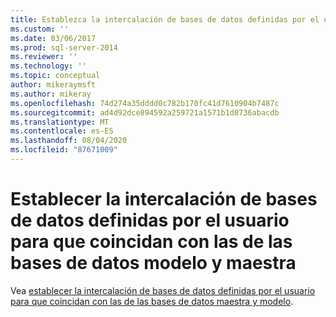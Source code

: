 ```yaml
---
title: Establezca la intercalación de bases de datos definidas por el usuario para que coincidan con las de las bases de datos maestra y modelo | Microsoft Docs
ms.custom: ''
ms.date: 03/06/2017
ms.prod: sql-server-2014
ms.reviewer: ''
ms.technology: ''
ms.topic: conceptual
author: mikeraymsft
ms.author: mikeray
ms.openlocfilehash: 74d274a35dddd0c782b170fc41d7610904b7487c
ms.sourcegitcommit: ad4d92dce894592a259721a1571b1d8736abacdb
ms.translationtype: MT
ms.contentlocale: es-ES
ms.lasthandoff: 08/04/2020
ms.locfileid: "87671009"
---
```

# <a name="set-the-collation-of-user-defined-databases-to-match-those-of-the-master-and-model-databases"></a>Establecer la intercalación de bases de datos definidas por el usuario para que coincidan con las de las bases de datos modelo y maestra
Vea [establecer la intercalación de bases de datos definidas por el usuario para que coincidan con las de las bases de datos maestra y modelo](../../database-engine/set-collation-user-defined-databases-match-master-model-databases.md).
